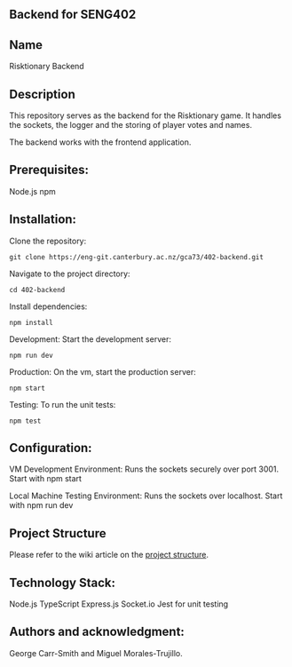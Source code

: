 ## Backend for SENG402

## Name
Risktionary Backend

## Description
This repository serves as the backend for the Risktionary game. It handles the sockets, the logger and the storing of player votes and names.

The backend works with the frontend application.

## Prerequisites:
Node.js
npm

## Installation:
Clone the repository:
```
git clone https://eng-git.canterbury.ac.nz/gca73/402-backend.git
```

Navigate to the project directory:
```
cd 402-backend
```
Install dependencies:
```
npm install
```
Development:
Start the development server:
```
npm run dev
```

Production:
On the vm, start the production server:
```
npm start
```

Testing:
To run the unit tests:
```
npm test
```

## Configuration:

VM Development Environment: Runs the sockets securely over port 3001. Start with npm start

Local Machine Testing Environment: Runs the sockets over localhost. Start with npm run dev

## Project Structure
Please refer to the wiki article on the [project structure](https://eng-git.canterbury.ac.nz/gca73/seng402/-/wikis/Backend-Structure).

## Technology Stack:
Node.js
TypeScript
Express.js
Socket.io
Jest for unit testing


## Authors and acknowledgment:
George Carr-Smith and Miguel Morales-Trujillo.

